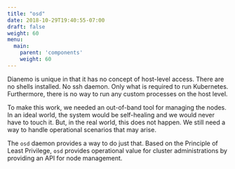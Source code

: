 ```yaml
---
title: "osd"
date: 2018-10-29T19:40:55-07:00
draft: false
weight: 60
menu:
  main:
    parent: 'components'
    weight: 60
---
```


Dianemo is unique in that it has no concept of host-level access.
There are no shells installed.
No ssh daemon.
Only what is required to run Kubernetes.
Furthermore, there is no way to run any custom processes on the host level.

To make this work, we needed an out-of-band tool for managing the nodes.
In an ideal world, the system would be self-healing and we would never have to touch it.
But, in the real world, this does not happen.
We still need a way to handle operational scenarios that may arise.

The `osd` daemon provides a way to do just that.
Based on the Principle of Least Privilege, `osd` provides operational value for cluster administrations by providing an API for node management.
